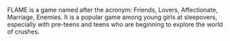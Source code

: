 FLAME is a game named after the acronym: Friends, Lovers, Affectionate, Marriage, Enemies. It is a popular game among young girls at sleepovers, especially with pre-teens and teens who are beginning to explore the world of crushes.
